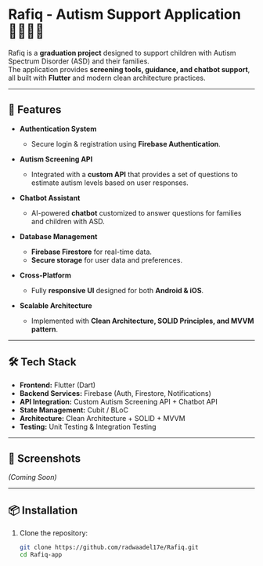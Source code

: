 # Rafiq - Autism Support Application 👨‍👩‍👧💙

Rafiq is a **graduation project** designed to support children with Autism Spectrum Disorder (ASD) and their families.  
The application provides **screening tools, guidance, and chatbot support**, all built with **Flutter** and modern clean architecture practices.  

---

## 🚀 Features

- **Authentication System**
  - Secure login & registration using **Firebase Authentication**.
  
- **Autism Screening API**
  - Integrated with a **custom API** that provides a set of questions to estimate autism levels based on user responses.

- **Chatbot Assistant**
  - AI-powered **chatbot** customized to answer questions for families and children with ASD.

- **Database Management**
  - **Firebase Firestore** for real-time data.
  - **Secure storage** for user data and preferences.

- **Cross-Platform**
  - Fully **responsive UI** designed for both **Android & iOS**.

- **Scalable Architecture**
  - Implemented with **Clean Architecture, SOLID Principles, and MVVM pattern**.

---

## 🛠️ Tech Stack

- **Frontend:** Flutter (Dart)  
- **Backend Services:** Firebase (Auth, Firestore, Notifications)  
- **API Integration:** Custom Autism Screening API + Chatbot API  
- **State Management:** Cubit / BLoC  
- **Architecture:** Clean Architecture + SOLID + MVVM  
- **Testing:** Unit Testing & Integration Testing  

---

## 📸 Screenshots  

*(Coming Soon)*

---

## 📦 Installation

1. Clone the repository:
   ```bash
   git clone https://github.com/radwaadel17e/Rafiq.git
   cd Rafiq-app
